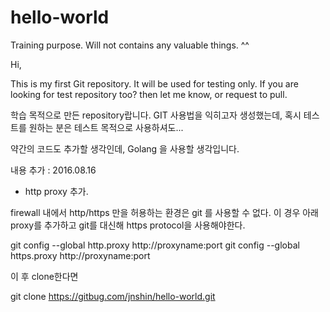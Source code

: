 # hello-world
Training purpose. Will not contains any valuable things. ^^


Hi,

This is my first Git repository. It will be used for testing only.
If you are looking for test repository too? then let me know, or request to pull.

학습 목적으로 만든 repository랍니다.  GIT 사용법을 익히고자 생성했는데, 혹시 테스트를 원하는 분은 테스트 목적으로 사용하셔도...


약간의 코드도 추가할 생각인데, Golang 을 사용할 생각입니다.

내용 추가 : 2016.08.16

* http proxy 추가.

firewall 내에서 http/https 만을 허용하는 환경은 git 를 사용할 수 없다. 이 경우 아래 proxy를 추가하고 git를 대신해 https protocol을 사용해야한다.

git config --global http.proxy http://proxyname:port
git config --global https.proxy http://proxyname:port

이 후 clone한다면

git clone https://gitbug.com/jnshin/hello-world.git
